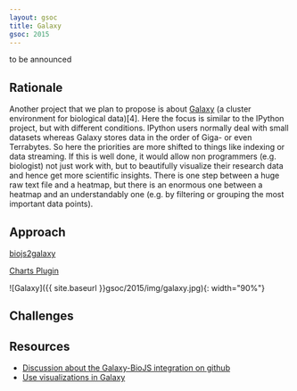 ```yaml
---
layout: gsoc 
title: Galaxy
gsoc: 2015
---
```



to be announced
    
Rationale
---------

Another project that we plan to propose is about [Galaxy](https://usegalaxy.org/) (a cluster environment for biological data)[4]. 
Here the focus is similar to the IPython project, but with different conditions. IPython users normally deal with small datasets whereas Galaxy stores data in the order of Giga- or even Terrabytes. So here the priorities are more shifted to things like indexing or data streaming.
If this is well done, it would allow non programmers (e.g. biologist) not just work with, but to beautifully visualize their research data and hence get more scientific insights.
There is one step between a huge raw text file and a heatmap, but there is an enormous one between a heatmap and an understandably one (e.g. by filtering or grouping the most important data points).

Approach
--------

[biojs2galaxy](https://github.com/biojs/biojs2galaxy)


[Charts Plugin](https://wiki.galaxyproject.org/Learn/Visualization/Charts)

![Galaxy]({{ site.baseurl }}gsoc/2015/img/galaxy.jpg){: width="90%"}

Challenges
---------

Resources
---------

* [Discussion about the Galaxy-BioJS integration on github](https://github.com/biojs/biojs/issues/71)
* [Use visualizations in Galaxy](https://wiki.galaxyproject.org/VisualizationsRegistry)
